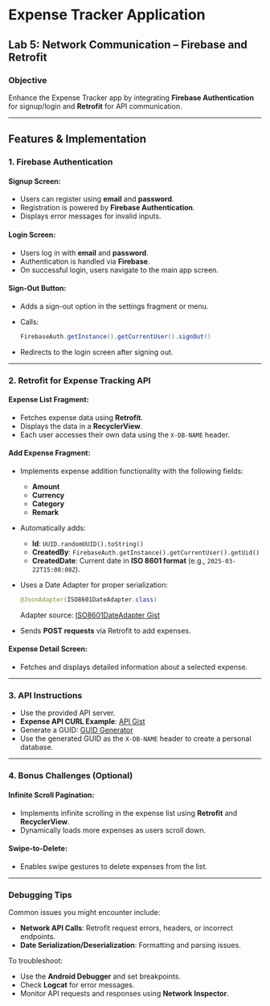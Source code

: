 # Expense Tracker Application

## Lab 5: Network Communication – Firebase and Retrofit

### Objective

Enhance the Expense Tracker app by integrating **Firebase Authentication** for signup/login and **Retrofit** for API communication.

---

## Features & Implementation

### 1. Firebase Authentication

#### Signup Screen:

- Users can register using **email** and **password**.
- Registration is powered by **Firebase Authentication**.
- Displays error messages for invalid inputs.

#### Login Screen:

- Users log in with **email** and **password**.
- Authentication is handled via **Firebase**.
- On successful login, users navigate to the main app screen.

#### Sign-Out Button:

- Adds a sign-out option in the settings fragment or menu.
- Calls:

  ```java
  FirebaseAuth.getInstance().getCurrentUser().signOut()
  ```

- Redirects to the login screen after signing out.

---

### 2. Retrofit for Expense Tracking API

#### Expense List Fragment:

- Fetches expense data using **Retrofit**.
- Displays the data in a **RecyclerView**.
- Each user accesses their own data using the `X-DB-NAME` header.

#### Add Expense Fragment:

- Implements expense addition functionality with the following fields:
  - **Amount**
  - **Currency**
  - **Category**
  - **Remark**
- Automatically adds:

  - **Id**: `UUID.randomUUID().toString()`
  - **CreatedBy**: `FirebaseAuth.getInstance().getCurrentUser().getUid()`
  - **CreatedDate**: Current date in **ISO 8601 format** (e.g., `2025-03-22T15:08:08Z`).

- Uses a Date Adapter for proper serialization:

  ```java
  @JsonAdapter(ISO8601DateAdapter.class)
  ```

  Adapter source: [ISO8601DateAdapter Gist](https://gist.github.com/hangsopheak/eb7c370812be1f3f1d7a783d9fbde6f)

- Sends **POST requests** via Retrofit to add expenses.

#### Expense Detail Screen:

- Fetches and displays detailed information about a selected expense.

---

### 3. API Instructions

- Use the provided API server.
- **Expense API CURL Example**: [API Gist](https://gist.github.com/hangsopheak/2ac42cba1862fef2643a9e0bc10db231)
- Generate a GUID: [GUID Generator](https://guidgenerator.com)
- Use the generated GUID as the `X-DB-NAME` header to create a personal database.

---

### 4. Bonus Challenges (Optional)

#### **Infinite Scroll Pagination**:

- Implements infinite scrolling in the expense list using **Retrofit** and **RecyclerView**.
- Dynamically loads more expenses as users scroll down.

#### **Swipe-to-Delete**:

- Enables swipe gestures to delete expenses from the list.

---

### Debugging Tips

Common issues you might encounter include:

- **Network API Calls**: Retrofit request errors, headers, or incorrect endpoints.
- **Date Serialization/Deserialization**: Formatting and parsing issues.

To troubleshoot:

- Use the **Android Debugger** and set breakpoints.
- Check **Logcat** for error messages.
- Monitor API requests and responses using **Network Inspector**.
